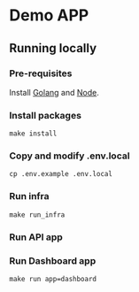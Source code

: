 # Demo APP

## Running locally

### Pre-requisites

Install [Golang](https://github.com/moovweb/gvm) and [Node](https://github.com/nvm-sh/nvm).

### Install packages

~~~shell
make install
~~~

### Copy and modify .env.local

~~~
cp .env.example .env.local
~~~

### Run infra

~~~shell
make run_infra
~~~

### Run API app

### Run Dashboard app

~~~shell
make run app=dashboard
~~~